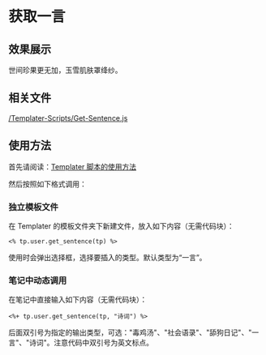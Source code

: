 # 获取一言

## 效果展示

世间珍果更无加，玉雪肌肤罩绛纱。

## 相关文件

[/Templater-Scripts/Get-Sentence.js](../../Templater-Scripts/Get-Sentence.js)

## 使用方法

首先请阅读：[Templater 脚本的使用方法](../Usages/How-to-Use-Templater-Script.md)

然后按照如下格式调用：

### 独立模板文件

在 Templater 的模板文件夹下新建文件，放入如下内容（无需代码块）：

```eta
<% tp.user.get_sentence(tp) %>
```

使用时会弹出选择框，选择要插入的类型。默认类型为“一言”。

### 笔记中动态调用

在笔记中直接输入如下内容（无需代码块）：

```eta
<%+ tp.user.get_sentence(tp, "诗词") %>
```

后面双引号为指定的输出类型，可选："毒鸡汤"、"社会语录"、"舔狗日记"、"一言"、"诗词"。注意代码中双引号为英文标点。